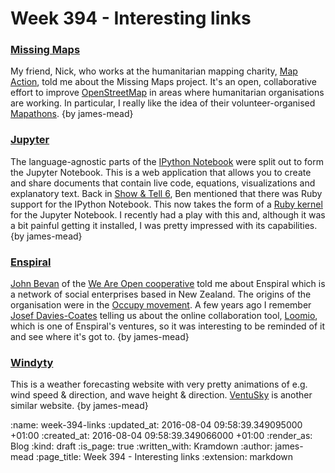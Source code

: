 Week 394 - Interesting links
============================

### [Missing Maps](http://www.missingmaps.org/)

My friend, Nick, who works at the humanitarian mapping charity, [Map Action](http://www.mapaction.org/), told me about the Missing Maps project. It's an open, collaborative effort to improve [OpenStreetMap](https://www.openstreetmap.org/) in areas where humanitarian organisations are working. In particular, I really like the idea of their volunteer-organised [Mapathons](http://www.missingmaps.org/host/). {by james-mead}

### [Jupyter](http://jupyter.org/)

The language-agnostic parts of the [IPython Notebook](http://ipython.org/notebook.html) were split out to form the Jupyter Notebook. This is a web application that allows you to create and share documents that contain live code, equations, visualizations and explanatory text. Back in [Show & Tell 6](/show-and-tell-6), Ben mentioned that there was Ruby support for the IPython Notebook. This now takes the form of a [Ruby kernel](https://github.com/SciRuby/iruby) for the Jupyter Notebook. I recently had a play with this and, although it was a bit painful getting it installed, I was pretty impressed with its capabilities. {by james-mead}

### [Enspiral](http://enspiral.com/)

[John Bevan](http://www.bevangelist.uk/) of the [We Are Open cooperative](http://weareopen.coop/) told me about Enspiral which is a network of social enterprises based in New Zealand. The origins of the organisation were in the [Occupy movement](https://en.wikipedia.org/wiki/Occupy_movement). A few years ago I remember [Josef Davies-Coates](https://twitter.com/jdaviescoates) telling us about the online collaboration tool, [Loomio](https://www.loomio.org/), which is one of Enspiral's ventures, so it was interesting to be reminded of it and see where it's got to. {by james-mead}

### [Windyty](https://www.windyty.com)

This is a weather forecasting website with very pretty animations of e.g. wind speed & direction, and wave height & direction. [VentuSky](http://www.ventusky.com/) is another similar website. {by james-mead}

:name: week-394-links
:updated_at: 2016-08-04 09:58:39.349095000 +01:00
:created_at: 2016-08-04 09:58:39.349066000 +01:00
:render_as: Blog
:kind: draft
:is_page: true
:written_with: Kramdown
:author: james-mead
:page_title: Week 394 - Interesting links
:extension: markdown
